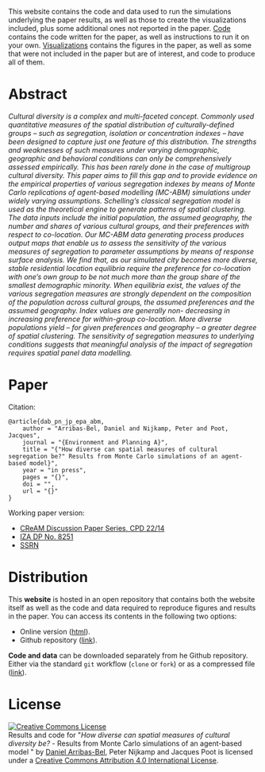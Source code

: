 

This website contains the code and data used to run the simulations underlying
the paper results, as well as those to create the visualizations included,
plus some additional ones not reported in the paper. [Code](code.html)
contains the code written for the paper, as well as instructions to run it on
your own. [Visualizations](vis.html) contains the figures in the paper, as
well as some that were not included in the paper but are of interest, and code
to produce all of them.

# Abstract

*Cultural diversity is a complex and multi-faceted concept. Commonly used
quantitative measures of the spatial distribution of culturally-defined groups
– such as segregation, isolation or concentration indexes – have been designed
to capture just one feature of this distribution. The strengths and weaknesses
of such measures under varying demographic, geographic and behavioral
conditions can only be comprehensively assessed empirically. This has been
rarely done in the case of multigroup cultural diversity. This paper aims to
fill this gap and to provide evidence on the empirical properties of various
segregation indexes by means of Monte Carlo replications of agent-based
modelling (MC-ABM) simulations under widely varying assumptions. Schelling’s
classical segregation model is used as the theoretical engine to generate
patterns of spatial clustering. The data inputs include the initial
population, the assumed geography, the number and shares of various cultural
groups, and their preferences with respect to co-location. Our MC-ABM data
generating process produces output maps that enable us to assess the
sensitivity of the various measures of segregation to parameter assumptions by
means of response surface analysis. We find that, as our simulated city
becomes more diverse, stable residential location equilibria require the
preference for co-location with one’s own group to be not much more than the
group share of the smallest demographic minority. When equilibria exist, the
values of the various segregation measures are strongly dependent on the
composition of the population across cultural groups, the assumed preferences
and the assumed geography. Index values are generally non- decreasing in
increasing preference for within-group co-location. More diverse populations
yield – for given preferences and geography – a greater degree of spatial
clustering. The sensitivity of segregation measures to underlying conditions
suggests that meaningful analysis of the impact of segregation requires
spatial panel data modelling.*


# Paper

Citation:

```
@article{dab_pn_jp_epa_abm,
    author = "Arribas-Bel, Daniel and Nijkamp, Peter and Poot, Jacques",
    journal = "{Environment and Planning A}",
    title = "{"How diverse can spatial measures of cultural segregation be?" Results from Monte Carlo simulations of an agent-based model}",
    year = "in press",
    pages = "{}",
    doi = "",
    url = "{}"
}
```

Working paper version:

* [CReAM Discussion Paper Series, CPD 22/14](http://cream-migration.org/publ_uploads/CDP_22_14.pdf)
* [IZA DP No. 8251](http://ftp.iza.org/dp8251.pdf)
* [SSRN](http://papers.ssrn.com/sol3/papers.cfm?abstract_id=2462417)

# Distribution

This **website** is hosted in an open repository that contains both the website
itself as well as the code and data required to reproduce figures and results
in the paper. You can access its contents in the following two options:

* Online version ([html](http://darribas.org/diversity_abm)).
* Github repository ([link](https://github.com/darribas/diversity_abm)).

**Code and data** can be downloaded separately from he Github repository. Either
via the standard `git` workflow (`clone` or `fork`) or as a compressed file
([link](https://github.com/darribas/diversity_abm/archive/master.zip)).

# License

<p><a rel="license" href="http://creativecommons.org/licenses/by/4.0/"><img
alt="Creative Commons License" style="border-width:0"
src="http://i.creativecommons.org/l/by/4.0/88x31.png" /></a><br /><span
xmlns:dct="http://purl.org/dc/terms/" href="http://purl.org/dc/dcmitype/Text"
property="dct:title" rel="dct:type">Results and code for &quot;<i>How diverse can spatial measures of cultural diversity be? </i> - Results from Monte Carlo simulations of an agent-based model
&quot;</span> by <a
xmlns:cc="http://creativecommons.org/ns#" href="http://darribas.org"
property="cc:attributionName" rel="cc:attributionURL">Daniel Arribas-Bel</a>, Peter Nijkamp and Jacques Poot is licensed under a <a rel="license"
href="http://creativecommons.org/licenses/by/4.0/">Creative Commons Attribution 4.0 International License</a>.</p>


